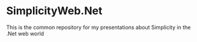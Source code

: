 SimplicityWeb.Net
=================

This is the common repository for my presentations about Simplicity in the .Net web world